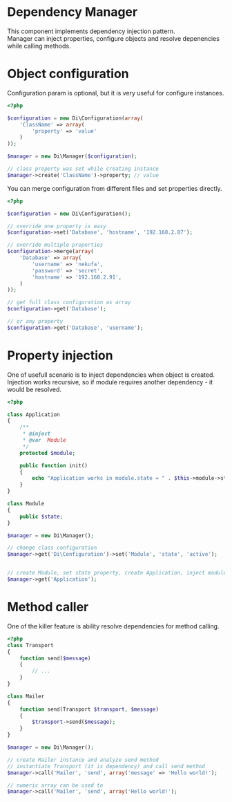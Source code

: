 # Dependency Manager
This component implements dependency injection pattern.   
Manager can inject properties, configure objects and resolve depenencies while calling methods.  

# Object configuration
Configuration param is optional, but it is very useful for configure instances.

```php
<?php

$configuration = new Di\Configuration(array(
    'ClassName' => array(
        'property' => 'value'
    )
));

$manager = new Di\Manager($configuration);

// class property was set while creating instance
$manager->create('ClassName')->property; // value

```

You can merge configuration from different files and set properties directly.

```php
<?php

$configuration = new Di\Configuration();

// override one property is easy
$configuration->set('Database', 'hostname', '192.168.2.87');

// override multiple properties
$configuration->merge(array(
    'Database' => array(
        'username' => 'nekufa',
        'password' => 'secret',
        'hostname' => '192.168.2.91',
    )
));

// get full class configuration as array
$configuration->get('Database');

// or any property
$configuration->get('Database', 'username');

```

# Property injection
One of usefull scenario is to inject dependencies when object is created.  
Injection works recursive, so if module requires another dependency - it would be resolved. 

```php
<?php

class Application
{
    /**
     * @inject
     * @var  Module
     */
    protected $module;

    public function init()
    {
        echo "Application works in module.state = " . $this->module->state;
    }
}

class Module
{
    public $state;
}

$manager = new Di\Manager();

// change class configuration
$manager->get('Di\Configuration')->set('Module', 'state', 'active');


// create Module, set state property, create Application, inject module and call init
$manager->get('Application');

```

# Method caller
One of the killer feature is ability resolve dependencies for method calling.

```php
<?php
class Transport 
{
    function send($message) 
    {
        // ...
    }
}

class Mailer 
{
    function send(Transport $transport, $message) 
    {
        $transport->send($message);
    }
}

$manager = new Di\Manager();

// create Mailer instance and analyze send method
// instantiate Transport (it is dependency) and call send method
$manager->call('Mailer', 'send', array('message' => 'Hello world!');

// numeric array can be used to
$manager->call('Mailer', 'send', array('Hello world!');

```